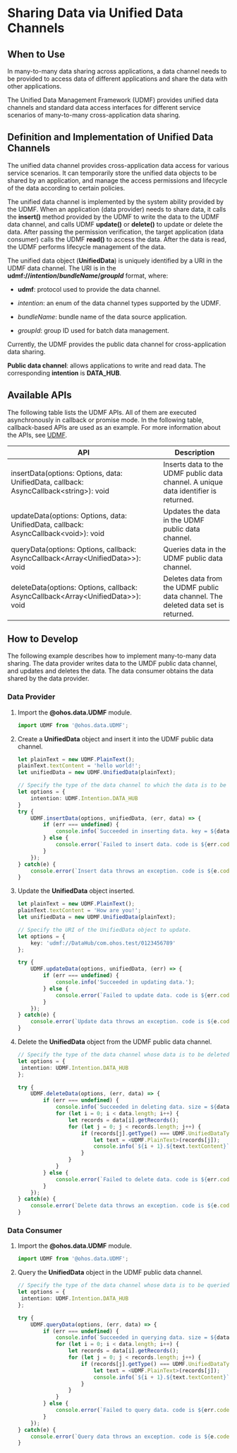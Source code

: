 # Sharing Data via Unified Data Channels


## When to Use

In many-to-many data sharing across applications, a data channel needs to be provided to access data of different applications and share the data with other applications.

The Unified Data Management Framework (UDMF) provides unified data channels and standard data access interfaces for different service scenarios of many-to-many cross-application data sharing.

## Definition and Implementation of Unified Data Channels

The unified data channel provides cross-application data access for various service scenarios. It can temporarily store the unified data objects to be shared by an application, and manage the access permissions and lifecycle of the data according to certain policies.

The unified data channel is implemented by the system ability provided by the UDMF. When an application (data provider) needs to share data, it calls the **insert()** method provided by the UDMF to write the data to the UDMF data channel, and calls UDMF **update()** or **delete()** to update or delete the data. After passing the permission verification, the target application (data consumer) calls the UDMF **read()** to access the data. After the data is read, the UDMF performs lifecycle management of the data.

The unified data object (**UnifiedData**) is uniquely identified by a URI in the UDMF data channel. The URI is in the **udmf://*intention*/*bundleName*/*groupId*** format, where:

+ **udmf**: protocol used to provide the data channel.

+ *intention*: an enum of the data channel types supported by the UDMF.

+ *bundleName*: bundle name of the data source application.

+ *groupId*: group ID used for batch data management.

Currently, the UDMF provides the public data channel for cross-application data sharing.

**Public data channel**: allows applications to write and read data. The corresponding **intention** is **DATA_HUB**.

## Available APIs

The following table lists the UDMF APIs. All of them are executed asynchronously in callback or promise mode. In the following table, callback-based APIs are used as an example. For more information about the APIs, see [UDMF](../reference/apis/js-apis-data-udmf.md).

| API                                                                                   | Description                                         | 
|-----------------------------------------------------------------------------------------|---------------------------------------------|
| insertData(options: Options, data: UnifiedData, callback: AsyncCallback\<string>): void | Inserts data to the UDMF public data channel. A unique data identifier is returned.| 
| updateData(options: Options, data: UnifiedData, callback: AsyncCallback\<void>): void   | Updates the data in the UDMF public data channel.          | 
| queryData(options: Options, callback: AsyncCallback\<Array\<UnifiedData>>): void        | Queries data in the UDMF public data channel.              | 
| deleteData(options: Options, callback: AsyncCallback\<Array\<UnifiedData>>): void       | Deletes data from the UDMF public data channel. The deleted data set is returned.|


## How to Develop

The following example describes how to implement many-to-many data sharing. The data provider writes data to the UMDF public data channel, and updates and deletes the data. The data consumer obtains the data shared by the data provider.

### Data Provider

1. Import the **@ohos.data.UDMF** module.

   ```ts
   import UDMF from '@ohos.data.UDMF';
   ```
2. Create a **UnifiedData** object and insert it into the UDMF public data channel.

   ```ts
   let plainText = new UDMF.PlainText();
   plainText.textContent = 'hello world!';
   let unifiedData = new UDMF.UnifiedData(plainText);
   
   // Specify the type of the data channel to which the data is to be inserted.
   let options = {
       intention: UDMF.Intention.DATA_HUB
   }
   try {
       UDMF.insertData(options, unifiedData, (err, data) => {
           if (err === undefined) {
               console.info(`Succeeded in inserting data. key = ${data}`);
           } else {
               console.error(`Failed to insert data. code is ${err.code},message is ${err.message} `);
           }
       });
   } catch(e) {
       console.error(`Insert data throws an exception. code is ${e.code},message is ${e.message} `);
   }
   ```
3. Update the **UnifiedData** object inserted.

   ```ts
   let plainText = new UDMF.PlainText();
   plainText.textContent = 'How are you!';
   let unifiedData = new UDMF.UnifiedData(plainText);
   
   // Specify the URI of the UnifiedData object to update.
   let options = {
       key: 'udmf://DataHub/com.ohos.test/0123456789'
   };
   
   try {
       UDMF.updateData(options, unifiedData, (err) => {
           if (err === undefined) {
               console.info('Succeeded in updating data.');
           } else {
               console.error(`Failed to update data. code is ${err.code},message is ${err.message} `);
           }
       });
   } catch(e) {
       console.error(`Update data throws an exception. code is ${e.code},message is ${e.message} `);
   }
   ```
4. Delete the **UnifiedData** object from the UDMF public data channel.

   ```ts
   // Specify the type of the data channel whose data is to be deleted.
   let options = {
    intention: UDMF.Intention.DATA_HUB
   };
   
   try {
       UDMF.deleteData(options, (err, data) => {
           if (err === undefined) {
               console.info(`Succeeded in deleting data. size = ${data.length}`);
               for (let i = 0; i < data.length; i++) {
                   let records = data[i].getRecords();
                   for (let j = 0; j < records.length; j++) {
                       if (records[j].getType() === UDMF.UnifiedDataType.PLAIN_TEXT) {
                           let text = <UDMF.PlainText>(records[j]);
                           console.info(`${i + 1}.${text.textContent}`);
                       }
                   }
               }
           } else {
               console.error(`Failed to delete data. code is ${err.code},message is ${err.message} `);
           }
       });
   } catch(e) {
       console.error(`Delete data throws an exception. code is ${e.code},message is ${e.message} `);
   }
   ```
   
### Data Consumer

1. Import the **@ohos.data.UDMF** module.

   ```ts
   import UDMF from '@ohos.data.UDMF';
   ```
2. Query the **UnifiedData** object in the UDMF public data channel.

   ```ts
   // Specify the type of the data channel whose data is to be queried.
   let options = {
    intention: UDMF.Intention.DATA_HUB
   };
   
   try {
       UDMF.queryData(options, (err, data) => {
           if (err === undefined) {
               console.info(`Succeeded in querying data. size = ${data.length}`);
               for (let i = 0; i < data.length; i++) {
                   let records = data[i].getRecords();
                   for (let j = 0; j < records.length; j++) {
                       if (records[j].getType() === UDMF.UnifiedDataType.PLAIN_TEXT) {
                           let text = <UDMF.PlainText>(records[j]);
                           console.info(`${i + 1}.${text.textContent}`);
                       }
                   }
               }
           } else {
               console.error(`Failed to query data. code is ${err.code},message is ${err.message} `);
           }
       });
   } catch(e) {
       console.error(`Query data throws an exception. code is ${e.code},message is ${e.message} `);
   }
   ```
